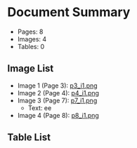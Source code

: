 # Document Summary

- Pages: 8
- Images: 4
- Tables: 0

## Image List

- Image 1 (Page 3): [p3_i1.png](pdf_images/p3_i1.png)
- Image 2 (Page 4): [p4_i1.png](pdf_images/p4_i1.png)
- Image 3 (Page 7): [p7_i1.png](pdf_images/p7_i1.png)
  - Text: ee
- Image 4 (Page 8): [p8_i1.png](pdf_images/p8_i1.png)

## Table List


